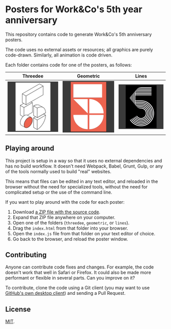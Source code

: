 # Posters for Work&Co's 5th year anniversary

This repository contains code to generate Work&Co's 5th anniversary posters.

The code uses no external assets or resources; all graphics are purely code-drawn. Similarly, all animation is code driven.

Each folder contains code for one of the posters, as follows:

| Threedee | Geometric | Lines |
|----------|-----------|-------|
| ![Threedee poster](previews/posters-gif-threedee-small.gif "Threedee poster") | ![Geometric poster](previews/posters-gif-geometric-small.gif "Geometric poster") | ![Lines poster](previews/posters-gif-lines-small.gif "Lines poster") |

## Playing around

This project is setup in a way so that it uses no external dependencies and has no build workflow. It doesn't need Webpack, Babel, Grunt, Gulp, or any of the tools normally used to build "real" websites.

This means that files can be edited in any text editor, and reloaded in the browser without the need for specialized tools, without the need for complicated setup or the use of the command line.

If you want to play around with the code for each poster:

1. Download [a ZIP file with the source code](https://github.com/workco/posters-5-years/archive/master.zip).
1. Expand that ZIP file anywhere on your computer.
1. Open one of the folders (`threedee`, `geometric`, or `lines`).
1. Drag the `index.html` from that folder into your browser.
1. Open the `index.js` file from that folder on your text editor of choice.
1. Go back to the browser, and reload the poster window.

## Contributing

Anyone can contribute code fixes and changes. For example, the code doesn't work that well in Safari or Firefox. It could also be made more performant or flexible in several parts. Can you improve on it?

To contribute, clone the code using a Git client (you may want to use [GitHub's own desktop client](https://desktop.github.com/)) and sending a Pull Request.

## License

[MIT](LICENSE.md).
